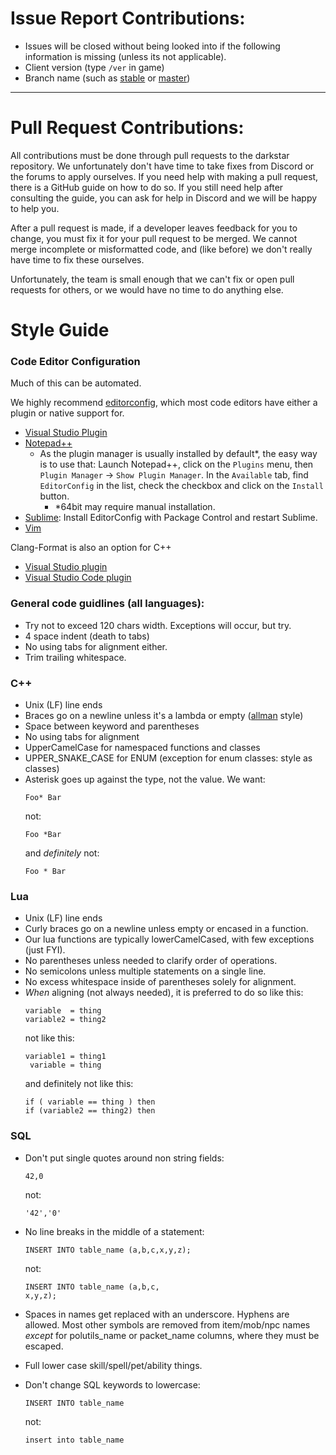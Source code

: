 # Issue Report Contributions:

* Issues will be closed without being looked into if the following information is missing (unless its not applicable).
* Client version (type `/ver` in game)
* Branch name \(such as [stable](https://github.com/DarkstarProject/darkstar/tree/stable) or [master](https://github.com/DarkstarProject/darkstar/tree/master))


----

# Pull Request Contributions:

All contributions must be done through pull requests to the darkstar repository.  We unfortunately don't have time to take fixes from Discord or the forums to apply ourselves.  If you need help with making a pull request, there is a GitHub guide on how to do so.  If you still need help after consulting the guide, you can ask for help in Discord and we will be happy to help you.

After a pull request is made, if a developer leaves feedback for you to change, you must fix it for your pull request to be merged.  We cannot merge incomplete or misformatted code, and (like before) we don't really have time to fix these ourselves.

Unfortunately, the team is small enough that we can't fix or open pull requests for others, or we would have no time to do anything else.

# Style Guide

### Code Editor Configuration

Much of this can be automated. 

We highly recommend [editorconfig](http://editorconfig.org/#download), which most code editors have either a plugin or native support for.
* [Visual Studio Plugin](https://github.com/editorconfig/editorconfig-visualstudio#readme)
* [Notepad++](https://github.com/editorconfig/editorconfig-notepad-plus-plus#readme)
  * As the plugin manager is usually installed by default\*, the easy way is to use that:
  Launch Notepad++, click on the `Plugins` menu, then `Plugin Manager` -> `Show Plugin Manager`. In the `Available` tab, find `EditorConfig` in the list, check the checkbox and click on the `Install` button.
    * \*64bit may require manual installation.
* [Sublime](https://github.com/sindresorhus/editorconfig-sublime#readme): Install EditorConfig with Package Control and restart Sublime.
* [Vim](https://github.com/editorconfig/editorconfig-vim#readme)

Clang-Format is also an option for C++
* [Visual Studio plugin](https://marketplace.visualstudio.com/items?itemName=LLVMExtensions.ClangFormat)
* [Visual Studio Code plugin](https://marketplace.visualstudio.com/items?itemName=xaver.clang-format)

### General code guidlines (all languages):

* Try not to exceed 120 chars width. Exceptions will occur, but try.
* 4 space indent (death to tabs)
* No using tabs for alignment either.
* Trim trailing whitespace.

### C++

* Unix (LF) line ends
* Braces go on a newline unless it's a lambda or empty ([allman](https://en.wikipedia.org/wiki/Indent_style#Allman_style) style)
* Space between keyword and parentheses
* No using tabs for alignment
* UpperCamelCase for namespaced functions and classes
* UPPER_SNAKE_CASE for ENUM (exception for enum classes: style as classes)
* Asterisk goes up against the type, not the value. We want:
  ```
  Foo* Bar
  ```
  not:
  ```
  Foo *Bar
  ```
  and *definitely* not:
  ```
  Foo * Bar
  ```

### Lua

* Unix (LF) line ends
* Curly braces go on a newline unless empty or encased in a function.
* Our lua functions are typically lowerCamelCased, with few exceptions (just FYI).
* No parentheses unless needed to clarify order of operations.
* No semicolons unless multiple statements on a single line.
* No excess whitespace inside of parentheses solely for alignment.
* *When* aligning (not always needed), it is preferred to do so like this:
  ```
  variable  = thing
  variable2 = thing2
  ```
  not like this:
  ```
  variable1 = thing1
   variable = thing
  ```
  and definitely not like this:
  ```
  if ( variable == thing ) then
  if (variable2 == thing2) then
  ```

### SQL

* Don't put single quotes around non string fields:
  ```
  42,0
  ```
  not:
  ```
  '42','0'
  ```

* No line breaks in the middle of a statement:
  ```
  INSERT INTO table_name (a,b,c,x,y,z);
  ```
  not:
  ```
  INSERT INTO table_name (a,b,c,
  x,y,z);
  ```
* Spaces in names get replaced with an underscore. Hyphens are allowed. Most other symbols are removed from item/mob/npc names *except* for polutils_name or packet_name columns, where they must be escaped.
* Full lower case skill/spell/pet/ability things.
* Don't change SQL keywords to lowercase:
  ```
  INSERT INTO table_name
  ```
  not:
  ```
  insert into table_name
  ```
